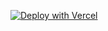 [![Deploy with Vercel](https://vercel.com/button)](https://vercel.com/new/clone?repository-url=https%3A%2F%2Fgithub.com%2Fcomplexdatacollective%2Fpostgres-prisma%2Ftree%2Fmain&project-name=fresco-migration-test&repository-name=postgres-prisma&demo-title=Fresco%20Migration%20Test&demo-description=Simple%20test%20for%20Prisma%20migrations%20in%20Fresco.&demo-url=https%3A%2F%2Ffresco-sandbox.networkcanvas.com%2F&demo-image=https%3A%2F%2Fdocumentation.networkcanvas.com%2Fassets%2Fimg%2Ffresco-images%2Ffeatures%2Fdashboard.png&stores=%5B%7B"type"%3A"postgres"%7D%5D)

